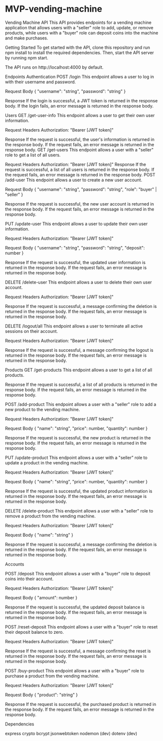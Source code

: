 # MVP-vending-machine

Vending Machine API
This API provides endpoints for a vending machine application that allows users with a "seller" role to add, update, or remove products, while users with a "buyer" role can deposit coins into the machine and make purchases.

Getting Started
To get started with the API, clone this repository and run npm install to install the required dependencies. Then, start the API server by running npm start.

The API runs on http://localhost:4000 by default.

Endpoints
Authentication
POST /login
This endpoint allows a user to log in with their username and password.

Request Body
{
  "username": "string",
  "password": "string"
}

Response
If the login is successful, a JWT token is returned in the response body.
If the login fails, an error message is returned in the response body.

Users
GET /get-user-info
This endpoint allows a user to get their own user information.

Request Headers
Authorization: "Bearer [JWT token]"

Response
If the request is successful, the user's information is returned in the response body.
If the request fails, an error message is returned in the response body.
GET /get-users
This endpoint allows a user with a "seller" role to get a list of all users.

Request Headers
Authorization: "Bearer [JWT token]"
Response
If the request is successful, a list of all users is returned in the response body.
If the request fails, an error message is returned in the response body.
POST /add-user
This endpoint allows a user to create a new user account.

Request Body
{
  "username": "string",
  "password": "string",
  "role": "buyer" | "seller"
}

Response
If the request is successful, the new user account is returned in the response body.
If the request fails, an error message is returned in the response body.

PUT /update-user
This endpoint allows a user to update their own user information.

Request Headers
Authorization: "Bearer [JWT token]"

Request Body
{
  "username": "string",
  "password": "string",
  "deposit": number
}

Response
If the request is successful, the updated user information is returned in the response body.
If the request fails, an error message is returned in the response body.

DELETE /delete-user
This endpoint allows a user to delete their own user account.

Request Headers
Authorization: "Bearer [JWT token]"

Response
If the request is successful, a message confirming the deletion is returned in the response body.
If the request fails, an error message is returned in the response body.

DELETE /logout/all
This endpoint allows a user to terminate all active sessions on their account.

Request Headers
Authorization: "Bearer [JWT token]"

Response
If the request is successful, a message confirming the logout is returned in the response body.
If the request fails, an error message is returned in the response body.

Products
GET /get-products
This endpoint allows a user to get a list of all products.

Response
If the request is successful, a list of all products is returned in the response body.
If the request fails, an error message is returned in the response body.

POST /add-product
This endpoint allows a user with a "seller" role to add a new product to the vending machine.

Request Headers
Authorization: "Bearer [JWT token]"

Request Body
{
"name": "string",
"price": number,
"quantity": number
}

Response
If the request is successful, the new product is returned in the response body.
If the request fails, an error message is returned in the response body.

PUT /update-product
This endpoint allows a user with a "seller" role to update a product in the vending machine.

Request Headers
Authorization: "Bearer [JWT token]"

Request Body
{
"name": "string",
"price": number,
"quantity": number
}

Response
If the request is successful, the updated product information is returned in the response body.
If the request fails, an error message is returned in the response body.

DELETE /delete-product
This endpoint allows a user with a "seller" role to remove a product from the vending machine.

Request Headers
Authorization: "Bearer [JWT token]"

Request Body
{
"name": "string"
}

Response
If the request is successful, a message confirming the deletion is returned in the response body.
If the request fails, an error message is returned in the response body.

Accounts

POST /deposit
This endpoint allows a user with a "buyer" role to deposit coins into their account.

Request Headers
Authorization: "Bearer [JWT token]"

Request Body
{
"amount": number
}

Response
If the request is successful, the updated deposit balance is returned in the response body.
If the request fails, an error message is returned in the response body.

POST /reset-deposit
This endpoint allows a user with a "buyer" role to reset their deposit balance to zero.

Request Headers
Authorization: "Bearer [JWT token]"

Response
If the request is successful, a message confirming the reset is returned in the response body.
If the request fails, an error message is returned in the response body.

POST /buy-product
This endpoint allows a user with a "buyer" role to purchase a product from the vending machine.

Request Headers
Authorization: "Bearer [JWT token]"

Request Body
{
"product": "string"
}

Response
If the request is successful, the purchased product is returned in the response body.
If the request fails, an error message is returned in the response body.

Dependencies

express
crypto
bcrypt
jsonwebtoken
nodemon (dev)
dotenv (dev)








